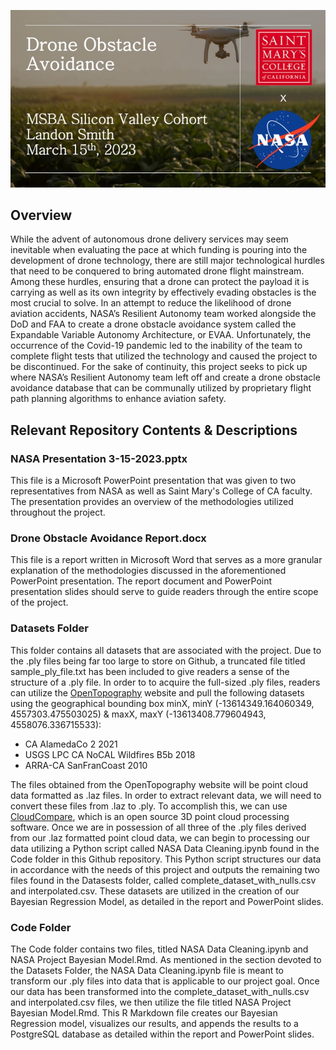 ![alt text](https://github.com/landonsmith235/NASA_Drone_Obstacle_Avoidance/blob/1307f958e99e8eae1abf26fd522700ed982ab1ab/Images/intro_slide.jpg)

## **Overview**
While the advent of autonomous drone delivery services may seem inevitable when evaluating the pace at which funding is pouring into the development of drone technology, there are still major technological hurdles that need to be conquered to bring automated drone flight mainstream. Among these hurdles, ensuring that a drone can protect the payload it is carrying as well as its own integrity by effectively evading obstacles is the most crucial to solve. In an attempt to reduce the likelihood of drone aviation accidents, NASA’s Resilient Autonomy team worked alongside the DoD and FAA to create a drone obstacle avoidance system called the Expandable Variable Autonomy Architecture, or EVAA. Unfortunately, the occurrence of the Covid-19 pandemic led to the inability of the team to complete flight tests that utilized the technology and caused the project to be discontinued. For the sake of continuity, this project seeks to pick up where NASA’s Resilient Autonomy team left off and create a drone obstacle avoidance database that can be communally utilized by proprietary flight path planning algorithms to enhance aviation safety.

## **Relevant Repository Contents & Descriptions**
### **NASA Presentation 3-15-2023.pptx**
This file is a Microsoft PowerPoint presentation that was given to two representatives from NASA as well as Saint Mary's College of CA faculty. The presentation provides an overview of the methodologies utilized throughout the project. 

### **Drone Obstacle Avoidance Report.docx**
This file is a report written in Microsoft Word that serves as a more granular explanation of the methodologies discussed in the aforementioned PowerPoint presentation. The report document and PowerPoint presentation slides should serve to guide readers through the entire scope of the project.

### **Datasets Folder**
This folder contains all datasets that are associated with the project. Due to the .ply files being far too large to store on Github, a truncated file titled sample_ply_file.txt has been included to give readers a sense of the structure of a .ply file. In order to to acquire the full-sized .ply files, readers can utilize the [OpenTopography](https://www.google.com](https://opentopography.org/)) website and pull the following datasets using the geographical bounding box minX, minY (-13614349.164060349, 4557303.475503025) & maxX, maxY (-13613408.779604943, 4558076.336715533):

* CA AlamedaCo 2 2021
* USGS LPC CA NoCAL Wildfires B5b 2018
* ARRA-CA SanFranCoast 2010

The files obtained from the OpenTopography website will be point cloud data formatted as .laz files. In order to extract relevant data, we will need to convert these files from .laz to .ply. To accomplish this, we can use [CloudCompare](https://www.danielgm.net/cc/), which is an open source 3D point cloud processing software. Once we are in possession of all three of the .ply files derived from our .laz formatted point cloud data, we can begin to processing our data utilizing a Python script called NASA Data Cleaning.ipynb found in the Code folder in this Github repository. This Python script structures our data in accordance with the needs of this project and outputs the remaining two files found in the Datasests folder, called complete_dataset_with_nulls.csv and interpolated.csv. These datasets are utilized in the creation of our Bayesian Regression Model, as detailed in the report and PowerPoint slides.

### **Code Folder**
The Code folder contains two files, titled NASA Data Cleaning.ipynb and NASA Project Bayesian Model.Rmd. As mentioned in the section devoted to the Datasets Folder, the NASA Data Cleaning.ipynb file is meant to transform our .ply files into data that is applicable to our project goal. Once our data has been transformed into the complete_dataset_with_nulls.csv and interpolated.csv files, we then utilize the file titled NASA Project Bayesian Model.Rmd. This R Markdown file creates our Bayesian Regression model, visualizes our results, and appends the results to a PostgreSQL database as detailed within the report and PowerPoint slides. 
